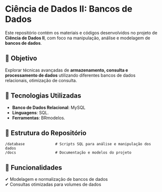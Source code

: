 # Ciência de Dados II: Bancos de Dados  

Este repositório contém os materiais e códigos desenvolvidos no projeto de **Ciência de Dados II**, com foco na manipulação, análise e modelagem de **bancos de dados**.  

## 📌 Objetivo  
Explorar técnicas avançadas de **armazenamento, consulta e processamento de dados** utilizando diferentes bancos de dados relacionais, otimização de consulta.

## 🔧 Tecnologias Utilizadas  
- **Banco de Dados Relacional**: MySQL
- **Linguagens**: SQL.
- **Ferramentas**: BRmodelos.

## 📂 Estrutura do Repositório  
```
/database              # Scripts SQL para análise e manipulação dos dados  
/docs                  # Documentação e modelos do projeto  
```

## 🚀 Funcionalidades  
✔ Modelagem e normalização de bancos de dados  
✔ Consultas otimizadas para volumes de dados  
